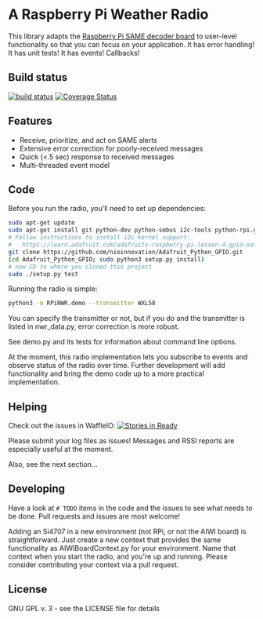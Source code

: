 # A Raspberry Pi Weather Radio

This library adapts the [Raspberry Pi SAME decoder board](http://www.aiwindustries.com/store/p9/Raspberry_Pi_B_%2F2_NWR_Receiver%2FSAME_Decoder.html) to user-level
functionality so that you can focus on your application.  It has
error handling!  It has unit tests!  It has events!  Callbacks!

## Build status
[![build status](https://travis-ci.org/ke4roh/RPiNWR.svg?branch=master)](https://travis-ci.org/ke4roh/RPiNWR/branches)
[![Coverage Status](https://coveralls.io/repos/github/ke4roh/RPiNWR/badge.svg?branch=master)](https://coveralls.io/github/ke4roh/RPiNWR?branch=master)

## Features
* Receive, prioritize, and act on SAME alerts
* Extensive error correction for poorly-received messages
* Quick (<.5 sec) response to received messages
* Multi-threaded event model

## Code
Before you run the radio, you'll need to set up dependencies:

```bash
sudo apt-get update
sudo apt-get install git python-dev python-smbus i2c-tools python-rpi.gpio python3-rpi.gpio
# Follow instructions to install i2c kernel support:
#   https://learn.adafruit.com/adafruits-raspberry-pi-lesson-4-gpio-setup/configuring-i2c
git clone https://github.com/nioinnovation/Adafruit_Python_GPIO.git
(cd Adafruit_Python_GPIO; sudo python3 setup.py install)
# now CD to where you cloned this project
sudo ./setup.py test
```

Running the radio is simple:
```bash
python3 -m RPiNWR.demo --transmitter WXL58
```

You can specify the transmitter or not, but if you do and the 
transmitter is listed in nwr_data.py, error correction is 
more robust.  

See demo.py and its tests for information about command line options.

At the moment, this radio implementation lets you subscribe to events
and observe status of the radio over time.  Further development will
add functionality and bring the demo code up to a more practical 
implementation.  

## Helping
Check out the issues in WaffleIO:
[![Stories in Ready](https://badge.waffle.io/ke4roh/RPiNWR.svg?label=ready&title=Ready)](http://waffle.io/ke4roh/RPiNWR)

Please submit your log files as issues! Messages and RSSI reports are 
especially useful at the moment.  

Also, see the next section...

## Developing
Have a look at ```# TODO``` items in the code and the issues to see what
needs to be done.  Pull requests and issues are most welcome!

Adding an Si4707 in a new environment (not RPi, or not the AIWI board)
is straightforward.  Just create a new context that provides the same
functionality as AIWIBoardContext.py for your environment.  Name that
context when you start the radio, and you're up and running.  Please
consider contributing your context via a pull request. 

## License
GNU GPL v. 3 - see the LICENSE file for details

